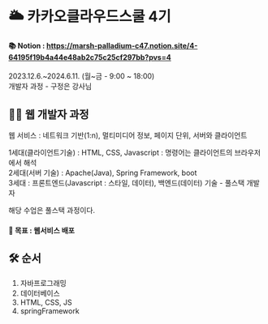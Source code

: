 # 🌥 카카오클라우드스쿨 4기
#### 📚 Notion : https://marsh-palladium-c47.notion.site/4-64195f19b4a44e48ab2c75c25cf297bb?pvs=4

2023.12.6.~2024.6.11. (월~금 - 9:00 ~ 18:00)<br/>
개발자 과정 - 구정은 강사님

## 👩‍💻 웹 개발자 과정
웹 서비스 : 네트워크 기반(1:n), 멀티미디어 정보, 페이지 단위, 서버와 클라이언트

1세대(클라이언트기술) : HTML, CSS, Javascript : 명령어는 클라이언트의 브라우저에서 해석<br/>
2세대(서버 기술) : Apache(Java), Spring Framework, boot<br/>
3세대 : 프론트엔드(Javascript : 스타일, 데이터), 백엔드(데이터) 기술 - 풀스택 개발자<br/>

해당 수업은 풀스택 과정이다.
#### 🚨 목표 : 웹서비스 배포
    
## 🛠 순서
1. 자바프로그래밍
2. 데이터베이스
3. HTML, CSS, JS
4. springFramework